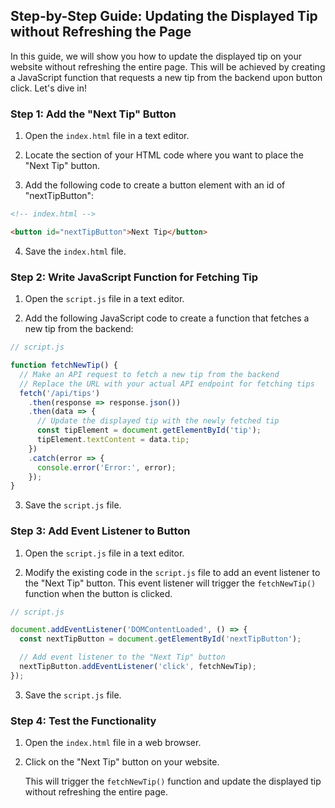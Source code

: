 ## Step-by-Step Guide: Updating the Displayed Tip without Refreshing the Page

In this guide, we will show you how to update the displayed tip on your website without refreshing the entire page. This will be achieved by creating a JavaScript function that requests a new tip from the backend upon button click. Let's dive in!

### Step 1: Add the "Next Tip" Button

1. Open the `index.html` file in a text editor.

2. Locate the section of your HTML code where you want to place the "Next Tip" button.

3. Add the following code to create a button element with an id of "nextTipButton":

```html
<!-- index.html -->

<button id="nextTipButton">Next Tip</button>
```

4. Save the `index.html` file.

### Step 2: Write JavaScript Function for Fetching Tip

1. Open the `script.js` file in a text editor.

2. Add the following JavaScript code to create a function that fetches a new tip from the backend:

```javascript
// script.js

function fetchNewTip() {
  // Make an API request to fetch a new tip from the backend
  // Replace the URL with your actual API endpoint for fetching tips
  fetch('/api/tips')
    .then(response => response.json())
    .then(data => {
      // Update the displayed tip with the newly fetched tip
      const tipElement = document.getElementById('tip');
      tipElement.textContent = data.tip;
    })
    .catch(error => {
      console.error('Error:', error);
    });
}
```

3. Save the `script.js` file.

### Step 3: Add Event Listener to Button

1. Open the `script.js` file in a text editor.

2. Modify the existing code in the `script.js` file to add an event listener to the "Next Tip" button. This event listener will trigger the `fetchNewTip()` function when the button is clicked.

```javascript
// script.js

document.addEventListener('DOMContentLoaded', () => {
  const nextTipButton = document.getElementById('nextTipButton');

  // Add event listener to the "Next Tip" button
  nextTipButton.addEventListener('click', fetchNewTip);
});
```

3. Save the `script.js` file.

### Step 4: Test the Functionality

1. Open the `index.html` file in a web browser.

2. Click on the "Next Tip" button on your website.

   This will trigger the `fetchNewTip()` function and update the displayed tip without refreshing the entire page.

